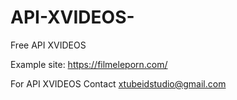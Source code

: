 # API-XVIDEOS-
Free API XVIDEOS 

Example site: https://filmeleporn.com/

For API XVIDEOS  Contact xtubeidstudio@gmail.com 
